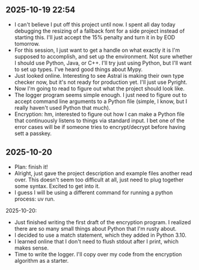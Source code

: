 ## 2025-10-19 22:54

- I can't believe I put off this project until now. I spent all day today debugging the resizing of a fallback font for a side project instead of starting this. I'll just accept the 15% penalty and turn it in by EOD tomorrow.
- For this session, I just want to get a handle on what exactly it is I'm supposed to accomplish, and set up the environment. Not sure whether I should use Python, Java, or C++. I'll try just using Python, but I'll want to set up types. I've heard good things about Mypy.
- Just looked online. Interesting to see Astral is making their own type checker now, but it's not ready for production yet. I'll just use Pyright.
- Now I'm going to read to figure out what the project should look like.
- The logger program seems simple enough. I just need to figure out to accept command line arguments to a Python file (simple, I know, but I really haven't used Python that much).
- Encryption: hm, interested to figure out how I can make a Python file that continuously listens to things via standard input. I bet one of the error cases will be if someone tries to encrypt/decrypt before having sett a passkey.

## 2025-10-20

- Plan: finish it!
- Alright, just gave the project description and example files another read over. This doesn't seem too difficult at all, just need to plug together some syntax. Excited to get into it.
- I guess I will be using a different command for running a python process: uv run.

2025-10-20:

- Just finished writing the first draft of the encryption program. I realized there are so many small things about Python that I'm rusty about.
- I decided to use a match statement, which they added in Python 3.10.
- I learned online that I don't need to flush stdout after I print, which makes sense.
- Time to write the logger. I'll copy over my code from the encryption algorithm as a starter.
